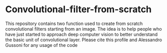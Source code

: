 # Convolutional-filter-from-scratch

This repository contains two function used to create from scratch convolutional filters starting from an image. The idea is to help people who have just started to approach deep computer vision to better understand the basic unit of convolutional layer. Please cite this profile and Alessandro Gussoni for any usage of the code 
